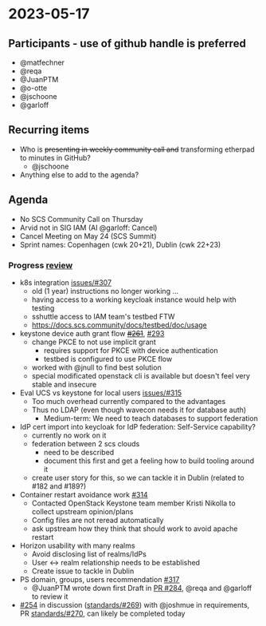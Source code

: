 # 2023-05-17
## Participants - use of github handle is preferred
* @matfechner
* @reqa
* @JuanPTM
* @o-otte
* @jschoone
* @garloff

## Recurring items
* Who is ~~presenting in weekly community call and~~ transforming etherpad to minutes in GitHub?
    * @jschoone
* Anything else to add to the agenda?

## Agenda
* No SCS Community Call on Thursday
* Arvid not in SIG IAM (AI @garloff: Cancel)
* Cancel Meeting on May 24 (SCS Summit)
* Sprint names: Copenhagen (cwk 20+21), Dublin (cwk 22+23)

### Progress [review](https://github.com/orgs/SovereignCloudStack/projects/6/views/27)
* k8s integration [issues/#307](https://github.com/SovereignCloudStack/issues/issues/307)
    * old (1 year) instructions no longer working ...
    * having access to a working keycloak instance would help with testing
    * sshuttle access to IAM team's testbed FTW
    * https://docs.scs.community/docs/testbed/doc/usage
* keystone device auth grant flow ~~[#261](https://github.com/SovereignCloudStack/issues/issues/261)~~, [#293](https://github.com/SovereignCloudStack/issues/issues/293)
    * change PKCE to not use implicit grant
        * requires support for PKCE with device authentication
        * testbed is configured to use PKCE flow
    * worked with @jnull to find best solution
    * special modificated openstack cli is available but doesn't feel very stable and insecure
* Eval UCS vs keystone for local users [issues/#315](https://github.com/SovereignCloudStack/issues/issues/315)
    * Too much overhead currently compared to the advantages
    * Thus no LDAP (even though wavecon needs it for database auth)
        * Medium-term: We need to teach databases to support federation
* IdP cert import into keycloak for IdP federation: Self-Service capability? 
    * currently no work on it
    * federation between 2 scs clouds
        * need to be described
        * document this first and get a feeling how to build tooling around it
    * create user story for this, so we can tackle it in Dublin (related to #182 and #189?)
* Container restart avoidance work [#314](https://github.com/SovereignCloudStack/issues/issues/314)
    * Contacted OpenStack Keystone team member Kristi Nikolla to collect upstream opinion/plans
    * Config files are not reread automatically
    * ask upstream how they think that should work to avoid apache restart
* Horizon usability with many realms
    * Avoid disclosing list of realms/IdPs
    * User <-> realm relationship needs to be established
    * Create issue to tackle in Dublin
* PS domain, groups, users recommendation [#317](https://github.com/SovereignCloudStack/issues/issues/317)
    * @JuanPTM wrote down first Draft in [PR #284](https://github.com/SovereignCloudStack/standards/pull/284), @reqa and @garloff to review it
* [#254](https://github.com/SovereignCloudStack/issues/issues/254) in discussion ([standards/#269](https://github.com/SovereignCloudStack/standards/issues/269)) with @joshmue in requirements, PR [standards/#270](https://github.com/SovereignCloudStack/standards/pull/270), can likely be completed today
